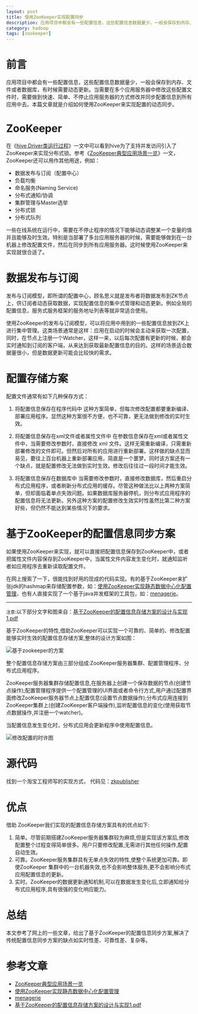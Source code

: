 ```yaml
---
layout: post
title: 使用ZooKeeper实现配置同步
description: 应用项目中都会有一些配置信息，这些配置信息数据量少，一般会保存到内存、文件或者数据库，有时候需要动态更新。当需要在多个应用服务器中修改这些配置文件时，需要做到快速、简单、不停止应用服务器的方式修改并同步配置信息到所有应用中去。本篇文章就是介绍如何使用ZooKeeper来实现配置的动态同步。
category: hadoop
tags: [zookeeper]
---
```


# 前言

应用项目中都会有一些配置信息，这些配置信息数据量少，一般会保存到内存、文件或者数据库，有时候需要动态更新。当需要在多个应用服务器中修改这些配置文件时，需要做到快速、简单、不停止应用服务器的方式修改并同步配置信息到所有应用中去。本篇文章就是介绍如何使用ZooKeeper来实现配置的动态同步。

# ZooKeeper

在《[hive Driver类运行过程]()》一文中可以看到hive为了支持并发访问引入了ZooKeeper来实现分布式锁。参考《[ZooKeeper典型应用场景一览](http://rdc.taobao.com/team/jm/archives/1232)》一文，ZooKeeper还可以用作其他用途，例如：

- 数据发布与订阅（配置中心）
- 负载均衡
- 命名服务(Naming Service)
- 分布式通知/协调
- 集群管理与Master选举
- 分布式锁
- 分布式队列

<!-- more -->

一些在线系统在运行中，需要在不停止程序的情况下能够动态调整某一个变量的值并且能够及时生效。特别是当部署了多台应用服务器的时候，需要能够做到在一台机器上修改配置文件，然后在同步到所有应用服务器。这时候使用ZooKeeper来实现就很合适了。

# 数据发布与订阅

发布与订阅模型，即所谓的配置中心，顾名思义就是发布者将数据发布到ZK节点上，供订阅者动态获取数据，实现配置信息的集中式管理和动态更新。例如全局的配置信息，服务式服务框架的服务地址列表等就非常适合使用。

使用ZooKeeper的发布与订阅模型，可以将应用中用到的一些配置信息放到ZK上进行集中管理。这类场景通常是这样：应用在启动的时候会主动来获取一次配置，同时，在节点上注册一个Watcher，这样一来，以后每次配置有更新的时候，都会实时通知到订阅的客户端，从来达到获取最新配置信息的目的。这样的场景适合数据量很小，但是数据更新可能会比较快的需求。

# 配置存储方案

配置文件通常有如下几种保存方式：

1. 将配置信息保存在程序代码中
这种方案简单，但每次修改配置都要重新编译、部署应用程序。显然这种方案很不方便，也不可靠，更无法做到修改的实时生效。

2. 将配置信息保存在xml文件或者属性文件中
在参数信息保存在xml或者属性文件中，当需要修改参数时，直接修改 xml 文件。这样无需重新编译，只需重新部署修改的文件即可。但然后对所有的应用进行重新部署。这样做的缺点显而易见，要往上百台机器上重新部署应用，简直是一个噩梦。同时该方案还有一个缺点，就是配置修改无法做到实时生效。修改后往往过一段时间才能生效。

3. 将配置信息保存在数据库中
当需要修改参数时，直接修改数据库，然后重启分布式应用程序，或者刷新分布式应用的缓存。尽管这种做法比以上两种方案简单，但却面临着单点失效问题。如果数据库服务器停机，则分布式应用程序的配置信息将无法更新。另外这种方案的配置修改生效实时性虽然比第二种方案好些，但仍然不能达到某些情况下的要求。

# 基于ZooKeeper的配置信息同步方案

如果使用ZooKeeper来实现，就可以直接把配置信息保存到ZooKeeper中，或者把属性文件内容保存到ZooKeeper中，当属性文件内容发生变化时，就通知监听者如应用程序去重新读取配置文件。

在网上搜索了一下，很能找到好用的现成的代码实现。有的基于ZooKeeper来扩张jdk的hashmap来存储配置参数，如：[使用ZooKeeper实现静态数据中心化配置管理](http://melin.iteye.com/blog/899435)，也有人直接实现了一个基于java并发框架的工具包，如：[menagerie](https://github.com/openUtility/menagerie)。

---
`注意`:以下部分文字和图来自：[基于ZooKeeper的配置信息存储方案的设计与实现1.pdf](http://www.code365.org/wp-content/uploads/2012/02/%E5%9F%BA%E4%BA%8EZooKeeper%E7%9A%84%E9%85%8D%E7%BD%AE%E4%BF%A1%E6%81%AF%E5%AD%98%E5%82%A8%E6%96%B9%E6%A1%88%E7%9A%84%E8%AE%BE%E8%AE%A1%E4%B8%8E%E5%AE%9E%E7%8E%B01.pdf)

基于ZooKeeper的特性,借助ZooKeeper可以实现一个可靠的、简单的、修改配置能够实时生效的配置信息存储方案,整体的设计方案如图：

![基于zookeeper的方案](/images/zookeeper-01.jpg)

整个配置信息存储方案由三部分组成:ZooKeeper服务器集群、配置管理程序、分布式应用程序。

ZooKeeper服务器集群存储配置信息,在服务器上创建一个保存数据的节点(创建节点操作);配置管理程序提供一个配置管理的UI界面或者命令行方式,用户通过配置界面修改ZooKeeper服务器节点上配置信息(设置节点数据操作);分布式应用连接到ZooKeeper集群上(创建ZooKeeper客户端操作),监听配置信息的变化(使用获取节点数据操作,并注册一个watcher)。

当配置信息发生变化时，分布式应用会更新程序中使用配置信息。

![修改配置的时许图](/images/zookeeper-02.jpg)

# 源代码

找到一个淘宝工程师写的实现方式， 代码见：[zkpublisher](https://github.com/javachen/learning-hadoop/tree/master/zkpublisher)

# 优点

借助 ZooKeeper我们实现的配置信息存储方案具有的优点如下:

1. 简单。尽管前期搭建ZooKeeper服务器集群较为麻烦,但是实现该方案后,修改配置整个过程变得简单很多。用户只要修改配置,无需进行其他任何操作,配置自动生效。
2. 可靠。ZooKeeper服务集群具有无单点失效的特性,使整个系统更加可靠。即使ZooKeeper 集群中的一台机器失效,也不会影响整体服务,更不会影响分布式应用配置信息的更新。
3. 实时。ZooKeeper的数据更新通知机制,可以在数据发生变化后,立即通知给分布式应用程序,具有很强的变化响应能力。

# 总结

本文参考了网上的一些文章，给出了基于ZooKeeper的配置信息同步方案,解决了传统配置信息同步方案的缺点如实时性差、可靠性差、复杂等。

# 参考文章
- [ZooKeeper典型应用场景一览](http://rdc.taobao.com/team/jm/archives/1232)
- [使用ZooKeeper实现静态数据中心化配置管理](http://melin.iteye.com/blog/899435)
- [menagerie](https://github.com/openUtility/menagerie)
- [基于ZooKeeper的配置信息存储方案的设计与实现1.pdf](http://www.code365.org/wp-content/uploads/2012/02/%E5%9F%BA%E4%BA%8EZooKeeper%E7%9A%84%E9%85%8D%E7%BD%AE%E4%BF%A1%E6%81%AF%E5%AD%98%E5%82%A8%E6%96%B9%E6%A1%88%E7%9A%84%E8%AE%BE%E8%AE%A1%E4%B8%8E%E5%AE%9E%E7%8E%B01.pdf)
